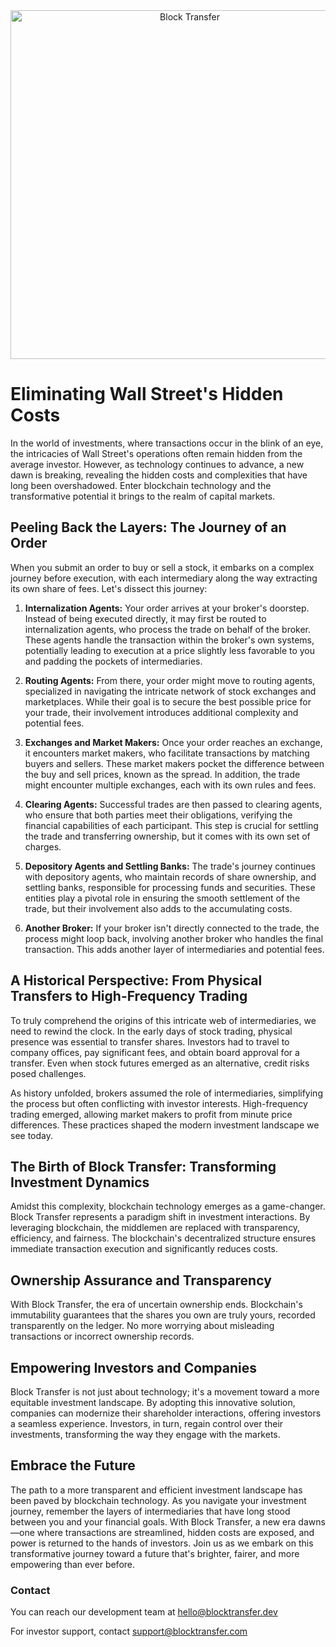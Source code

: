 <div align="center">
<a href="https://www.blocktransfer.com"><img alt="Block Transfer" src="https://www.blocktransfer.com/hosted/images/39/3e0a939c35424d9a5b392a10a08e28/BT_GH.png" width="558" /></a>
<br/>
</div>

# Eliminating Wall Street's Hidden Costs

In the world of investments, where transactions occur in the blink of an eye, the intricacies of Wall Street's operations often remain hidden from the average investor. However, as technology continues to advance, a new dawn is breaking, revealing the hidden costs and complexities that have long been overshadowed. Enter blockchain technology and the transformative potential it brings to the realm of capital markets.

## Peeling Back the Layers: The Journey of an Order

When you submit an order to buy or sell a stock, it embarks on a complex journey before execution, with each intermediary along the way extracting its own share of fees. Let's dissect this journey:

1. **Internalization Agents:** Your order arrives at your broker's doorstep. Instead of being executed directly, it may first be routed to internalization agents, who process the trade on behalf of the broker. These agents handle the transaction within the broker's own systems, potentially leading to execution at a price slightly less favorable to you and padding the pockets of intermediaries.

2. **Routing Agents:** From there, your order might move to routing agents, specialized in navigating the intricate network of stock exchanges and marketplaces. While their goal is to secure the best possible price for your trade, their involvement introduces additional complexity and potential fees.

3. **Exchanges and Market Makers:** Once your order reaches an exchange, it encounters market makers, who facilitate transactions by matching buyers and sellers. These market makers pocket the difference between the buy and sell prices, known as the spread. In addition, the trade might encounter multiple exchanges, each with its own rules and fees.

4. **Clearing Agents:** Successful trades are then passed to clearing agents, who ensure that both parties meet their obligations, verifying the financial capabilities of each participant. This step is crucial for settling the trade and transferring ownership, but it comes with its own set of charges.

5. **Depository Agents and Settling Banks:** The trade's journey continues with depository agents, who maintain records of share ownership, and settling banks, responsible for processing funds and securities. These entities play a pivotal role in ensuring the smooth settlement of the trade, but their involvement also adds to the accumulating costs.

6. **Another Broker:** If your broker isn't directly connected to the trade, the process might loop back, involving another broker who handles the final transaction. This adds another layer of intermediaries and potential fees.

## A Historical Perspective: From Physical Transfers to High-Frequency Trading

To truly comprehend the origins of this intricate web of intermediaries, we need to rewind the clock. In the early days of stock trading, physical presence was essential to transfer shares. Investors had to travel to company offices, pay significant fees, and obtain board approval for a transfer. Even when stock futures emerged as an alternative, credit risks posed challenges.

As history unfolded, brokers assumed the role of intermediaries, simplifying the process but often conflicting with investor interests. High-frequency trading emerged, allowing market makers to profit from minute price differences. These practices shaped the modern investment landscape we see today.

## The Birth of Block Transfer: Transforming Investment Dynamics

Amidst this complexity, blockchain technology emerges as a game-changer. Block Transfer represents a paradigm shift in investment interactions. By leveraging blockchain, the middlemen are replaced with transparency, efficiency, and fairness. The blockchain's decentralized structure ensures immediate transaction execution and significantly reduces costs.

## Ownership Assurance and Transparency

With Block Transfer, the era of uncertain ownership ends. Blockchain's immutability guarantees that the shares you own are truly yours, recorded transparently on the ledger. No more worrying about misleading transactions or incorrect ownership records.

## Empowering Investors and Companies

Block Transfer is not just about technology; it's a movement toward a more equitable investment landscape. By adopting this innovative solution, companies can modernize their shareholder interactions, offering investors a seamless experience. Investors, in turn, regain control over their investments, transforming the way they engage with the markets.

## Embrace the Future

The path to a more transparent and efficient investment landscape has been paved by blockchain technology. As you navigate your investment journey, remember the layers of intermediaries that have long stood between you and your financial goals. With Block Transfer, a new era dawns—one where transactions are streamlined, hidden costs are exposed, and power is returned to the hands of investors. Join us as we embark on this transformative journey toward a future that's brighter, fairer, and more empowering than ever before.

### Contact
  
  You can reach our development team at [hello@blocktransfer.dev](mailto:hello@blocktransfer.dev?subject=Block%20Transfer%20Development%20Inquiry&body=Hello%20Block%20Transfer%20Team,%0D%0A%0D%0AI'm%20reaching%20out%20because%20I'm%20interested%20in%20learning%20more%20about%20development%20opportunities%20at%20Block%20Transfer.%20I%20would%20greatly%20appreciate%20it%20if%20you%20could%20provide%20me%20with%20information%20regarding%20the%20development%20roles,%20technologies%20used,%20and%20any%20relevant%20requirements.%0A%0AThank%20you%20in%20advance!%0D%0A%0D%0A%0D%0A%0D%0ABest%20regards%2C%0D%0A%0D%0AYour%20Name)

  For investor support, contact [support@blocktransfer.com](mailto:support@blocktransfer.com?subject=Block%20Transfer%20Support%20Request&body=Hello%20Block%20Transfer%20Support%0D%0A%0D%0AI%20hope%20this%20email%20finds%20you%20well.%20I%20am%20reaching%20out%20because%20I%20need%20some%20assistance%20with%20Block%20Transfer.%0D%0A%0D%0ACould%20you%20please%20help%20me%20with%20my%20queries%3A%0D%0A%0D%0A%0D%0A%0D%0AThank%20you%20in%20advance.%0D%0A%0D%0A%0D%0A%0D%0AKind%20regards%2C%0D%0A%0D%0AYour%20Name)
